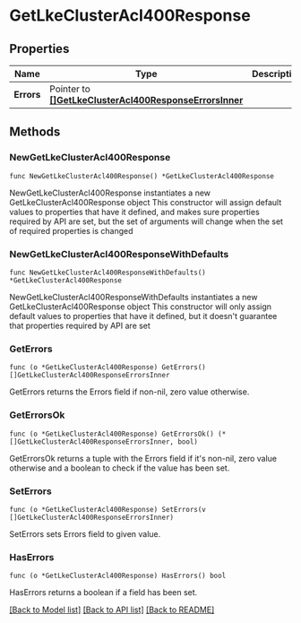 # GetLkeClusterAcl400Response

## Properties

Name | Type | Description | Notes
------------ | ------------- | ------------- | -------------
**Errors** | Pointer to [**[]GetLkeClusterAcl400ResponseErrorsInner**](GetLkeClusterAcl400ResponseErrorsInner.md) |  | [optional] 

## Methods

### NewGetLkeClusterAcl400Response

`func NewGetLkeClusterAcl400Response() *GetLkeClusterAcl400Response`

NewGetLkeClusterAcl400Response instantiates a new GetLkeClusterAcl400Response object
This constructor will assign default values to properties that have it defined,
and makes sure properties required by API are set, but the set of arguments
will change when the set of required properties is changed

### NewGetLkeClusterAcl400ResponseWithDefaults

`func NewGetLkeClusterAcl400ResponseWithDefaults() *GetLkeClusterAcl400Response`

NewGetLkeClusterAcl400ResponseWithDefaults instantiates a new GetLkeClusterAcl400Response object
This constructor will only assign default values to properties that have it defined,
but it doesn't guarantee that properties required by API are set

### GetErrors

`func (o *GetLkeClusterAcl400Response) GetErrors() []GetLkeClusterAcl400ResponseErrorsInner`

GetErrors returns the Errors field if non-nil, zero value otherwise.

### GetErrorsOk

`func (o *GetLkeClusterAcl400Response) GetErrorsOk() (*[]GetLkeClusterAcl400ResponseErrorsInner, bool)`

GetErrorsOk returns a tuple with the Errors field if it's non-nil, zero value otherwise
and a boolean to check if the value has been set.

### SetErrors

`func (o *GetLkeClusterAcl400Response) SetErrors(v []GetLkeClusterAcl400ResponseErrorsInner)`

SetErrors sets Errors field to given value.

### HasErrors

`func (o *GetLkeClusterAcl400Response) HasErrors() bool`

HasErrors returns a boolean if a field has been set.


[[Back to Model list]](../README.md#documentation-for-models) [[Back to API list]](../README.md#documentation-for-api-endpoints) [[Back to README]](../README.md)


